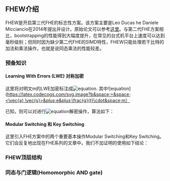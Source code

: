 ## FHEW介绍

FHEW是开启第三代FHE的标志性方案。该方案主要是Leo Ducas he Daniele Micciancio在2014年提出并设计。原始论文可以参考[这里](https://eprint.iacr.org/2014/816.pdf)。与第二代FHE方案相比，bootstrapping的性能得到大幅度提升，在常见的台式机平台上速度可以达到毫秒级别；但同时因为缺少第二代FHE的SIMD特性，FHEW只能处理若干比特的加法和乘法操作，也就是说同态乘法的性能较差。

### 预备知识
#### Learning With Errors (LWE) 对称加密
这里将对明文m的LWE加密标注成![equation](https://latex.codecogs.com/svg.image?LWE_{\vec{s}}(m)=(\vec{a},b)). 其中![equation](https://latex.codecogs.com/svg.image?b&space;=&space;<\vec{a},\vec{s}>&plus;e&plus;\frac{q}{t}\cdot&space;m）

已知，则可以对进行![equation](https://latex.codecogs.com/svg.image?LWE_{\vec{s}}(m)=(\vec{a},b))解密操作，算法如下：


#### Modular Switching 和 Key Switching
这里引入FHE方案中的两个重要基本操作Modular Switching和Key Switching。它们会反复地出现在FHE系列的文章中。我们不加证明的使用如下结论：

### FHEW顶层结构

### 同态与门逻辑(Homomorphic AND gate)
